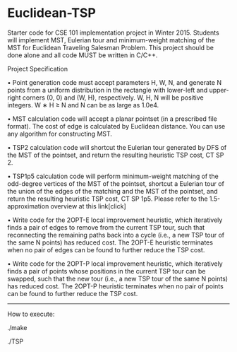 # Euclidean-TSP
Starter code for CSE 101 implementation project in Winter 2015. Students will implement MST, Eulerian tour and minimum-weight matching of the MST for Euclidean Traveling Salesman Problem. This project should be done alone and all code MUST be written in C/C++.

Project Specification

• Point generation code must accept parameters H, W, N, and generate N points from a uniform
distribution in the rectangle with lower-left and upper-right corners (0, 0) and (W, H), respectively.
W, H, N will be positive integers. W ∗ H ≥ N and N can be as large as 1.0e4.

• MST calculation code will accept a planar pointset (in a prescribed file format). The cost of edge
is calculated by Euclidean distance. You can use any algorithm for constructing MST.

• TSP2 calculation code will shortcut the Eulerian tour generated by DFS of the MST of the pointset,
and return the resulting heuristic TSP cost, CT SP 2.

• TSP1p5 calculation code will perform minimum-weight matching of the odd-degree vertices of
the MST of the pointset, shortcut a Eulerian tour of the union of the edges of the matching and
the MST of the pointset, and return the resulting heuristic TSP cost, CT SP 1p5. Please refer to the
1.5-approximation overview at this link[click]

• Write code for the 2OPT-E local improvement heuristic, which iteratively finds a pair of edges to
remove from the current TSP tour, such that reconnecting the remaining paths back into a cycle
(i.e., a new TSP tour of the same N points) has reduced cost. The 2OPT-E heuristic terminates
when no pair of edges can be found to further reduce the TSP cost.

• Write code for the 2OPT-P local improvement heuristic, which iteratively finds a pair of points
whose positions in the current TSP tour can be swapped, such that the new tour (i.e., a new TSP
tour of the same N points) has reduced cost. The 2OPT-P heuristic terminates when no pair of
points can be found to further reduce the TSP cost.


------------------------------------------

How to execute: 

./make

./TSP
